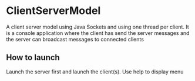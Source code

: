 # ClientServerModel

A client server model using Java Sockets and using one thread per client. It is a console application where the client has send the server messages and the server can broadcast messages to connected clients

## How to launch

Launch the server first and launch the client(s). Use help to display menu

